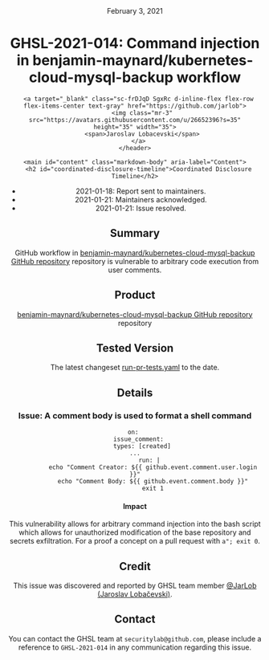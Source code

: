 <header class="post-header d-block mb-6">
      <div class="date text-mono f5 my-3">February 3, 2021</div>
      <h1 class="my-2 h00-mktg lh-condensed">GHSL-2021-014: Command injection in benjamin-maynard/kubernetes-cloud-mysql-backup workflow</h1>

      
      
      
      
      

      

      <a target="_blank" class="sc-frDJqD SgxRc d-inline-flex flex-row flex-items-center text-gray" href="https://github.com/jarlob">
        <img class="mr-3" src="https://avatars.githubusercontent.com/u/26652396?s=35" height="35" width="35">
        <span>Jaroslav Lobacevski</span>
      </a>
    </header>

    <main id="content" class="markdown-body" aria-label="Content">
      <h2 id="coordinated-disclosure-timeline">Coordinated Disclosure Timeline</h2>

<ul>
  <li>2021-01-18: Report sent to maintainers.</li>
  <li>2021-01-21: Maintainers acknowledged.</li>
  <li>2021-01-21: Issue resolved.</li>
</ul>

<h2 id="summary">Summary</h2>

<p>GitHub workflow in <a href="https://github.com/benjamin-maynard/kubernetes-cloud-mysql-backup">benjamin-maynard/kubernetes-cloud-mysql-backup GitHub repository</a> repository is vulnerable to arbitrary code execution from user comments.</p>

<h2 id="product">Product</h2>

<p><a href="https://github.com/benjamin-maynard/kubernetes-cloud-mysql-backup">benjamin-maynard/kubernetes-cloud-mysql-backup GitHub repository</a> repository</p>

<h2 id="tested-version">Tested Version</h2>

<p>The latest changeset <a href="https://github.com/benjamin-maynard/kubernetes-cloud-mysql-backup/blob/7511b2809d8a79df027bfe2e672b0dbb015067bc/.github/workflows/run-pr-tests.yaml">run-pr-tests.yaml</a> to the date.</p>

<h2 id="details">Details</h2>

<h3 id="issue-a-comment-body-is-used-to-format-a-shell-command">Issue: A comment body is used to format a shell command</h3>

<div class="language-yaml highlighter-rouge"><div class="highlight"><pre class="highlight"><code><span class="na">on</span><span class="pi">:</span> 
  <span class="na">issue_comment</span><span class="pi">:</span>
    <span class="na">types</span><span class="pi">:</span> <span class="pi">[</span><span class="nv">created</span><span class="pi">]</span>
<span class="nn">...</span>
        <span class="na">run</span><span class="pi">:</span> <span class="pi">|</span>
          <span class="s">echo "Comment Creator: ${{ github.event.comment.user.login }}"</span>
          <span class="s">echo "Comment Body: ${{ github.event.comment.body }}"</span>
          <span class="s">exit 1</span>
</code></pre></div></div>

<h4 id="impact">Impact</h4>

<p>This vulnerability allows for arbitrary command injection into the bash script which allows for unauthorized modification of the base repository and secrets exfiltration. For a proof a concept on a pull request with <code class="language-plaintext highlighter-rouge">a"; exit 0</code>.</p>

<h2 id="credit">Credit</h2>

<p>This issue was discovered and reported by GHSL team member <a href="https://github.com/JarLob">@JarLob (Jaroslav Lobačevski)</a>.</p>

<h2 id="contact">Contact</h2>

<p>You can contact the GHSL team at <code class="language-plaintext highlighter-rouge">securitylab@github.com</code>, please include a reference to <code class="language-plaintext highlighter-rouge">GHSL-2021-014</code> in any communication regarding this issue.</p>

   